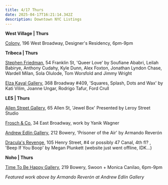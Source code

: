 ```yaml
---
title: 4/17 Thurs
date: 2025-04-17T16:21:14.342Z
description: Downtown NYC Listings
---
```



**W﻿est Village | Thurs**

[Colony](https://goodcolony.com/), 196 West Broadway, Designer's Residency, 6pm-9pm

**T﻿ribeca | Thurs**

[Stephen Friedman](https://www.stephenfriedman.com/exhibitions/200-queer-love-new-york-opening-on-thursday-april-17-68pm/), 54 Franklin St, 'Queer Love' by Soufiane Ababri, Leilah Babirye, Anthony Cudahy, Kyle Dunn, Alex Foxton, Jonathan Lyndon Chase, Wardell Milan, Sola Olulode, Tom Worsfold and Jimmy Wright

[Elza Kayal Gallery](https://elzakayal.com/#shows), 368 Broadway #409, 'Squares, Splash, Dots and Wax' by Kati Vilim, Joanne Ungar, Rodrigo Tafur, Ford Crull

**L﻿ES | Thurs**

[Allen Street Gallery](https://allenstreetgallery.com/), 65 Allen St, 'Jewel Box' Presented by Leroy Street Studio

[Frosch & Co](https://froschandco.com/current), 34 East Broadway, work by Yanik Wagner

[Andrew Edlin Gallery](<Armando Reverón>), 212 Bowery, 'Prisoner of the Air' by Armando Reverón

[Dracula's Revenge](https://draculasrevenge.net/Megan-Plunkett), 105 Henry Street, #4 or possibly 47 Canal, 4th fl? , 'Beep If You Boop' by Megan Plunkett (website just went offline, IDK...)

**N﻿oho | Thurs**

[Time To Be Happy Gallery](https://www.instagram.com/benzistudio), 219 Bowery, Swoon + Monica Canilao, 6pm-9pm

*F﻿eatured work above by Armando Reverón at Andrew Edlin Gallery*